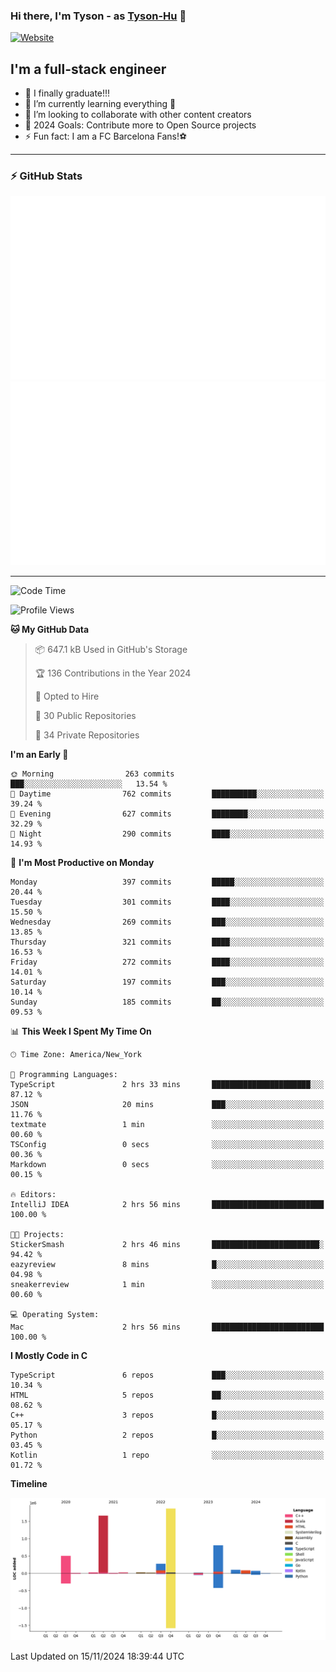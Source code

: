 ### Hi there, I'm Tyson - as [Tyson-Hu][website] 👋

[![Website](https://img.shields.io/website?label=Tianzhe.me&style=for-the-badge&url=https%3A%2F%2Ftianzhe.me)](https://tianzhe.me)


## I'm a full-stack engineer

- 🔭 I finally graduate!!!
- 🌱 I’m currently learning everything 🤣
- 👯 I’m looking to collaborate with other content creators
- 🥅 2024 Goals: Contribute more to Open Source projects
- ⚡ Fun fact: I am a FC Barcelona Fans!⚽️

---

### ⚡️ GitHub Stats
![](https://raw.githubusercontent.com/Tyson-Hu/github-stats-card/master/generated/overview.svg)
![](https://raw.githubusercontent.com/Tyson-Hu/github-stats-card/master/generated/languages.svg)

---

<!--START_SECTION:waka-->
![Code Time](http://img.shields.io/badge/Code%20Time-258%20hrs%2042%20mins-blue)

![Profile Views](http://img.shields.io/badge/Profile%20Views-0-blue)

**🐱 My GitHub Data** 

> 📦 647.1 kB Used in GitHub's Storage 
 > 
> 🏆 136 Contributions in the Year 2024
 > 
> 💼 Opted to Hire
 > 
> 📜 30 Public Repositories 
 > 
> 🔑 34 Private Repositories 
 > 
**I'm an Early 🐤** 

```text
🌞 Morning                263 commits         ███░░░░░░░░░░░░░░░░░░░░░░   13.54 % 
🌆 Daytime                762 commits         ██████████░░░░░░░░░░░░░░░   39.24 % 
🌃 Evening                627 commits         ████████░░░░░░░░░░░░░░░░░   32.29 % 
🌙 Night                  290 commits         ████░░░░░░░░░░░░░░░░░░░░░   14.93 % 
```
📅 **I'm Most Productive on Monday** 

```text
Monday                   397 commits         █████░░░░░░░░░░░░░░░░░░░░   20.44 % 
Tuesday                  301 commits         ████░░░░░░░░░░░░░░░░░░░░░   15.50 % 
Wednesday                269 commits         ███░░░░░░░░░░░░░░░░░░░░░░   13.85 % 
Thursday                 321 commits         ████░░░░░░░░░░░░░░░░░░░░░   16.53 % 
Friday                   272 commits         ████░░░░░░░░░░░░░░░░░░░░░   14.01 % 
Saturday                 197 commits         ███░░░░░░░░░░░░░░░░░░░░░░   10.14 % 
Sunday                   185 commits         ██░░░░░░░░░░░░░░░░░░░░░░░   09.53 % 
```


📊 **This Week I Spent My Time On** 

```text
🕑︎ Time Zone: America/New_York

💬 Programming Languages: 
TypeScript               2 hrs 33 mins       ██████████████████████░░░   87.12 % 
JSON                     20 mins             ███░░░░░░░░░░░░░░░░░░░░░░   11.76 % 
textmate                 1 min               ░░░░░░░░░░░░░░░░░░░░░░░░░   00.60 % 
TSConfig                 0 secs              ░░░░░░░░░░░░░░░░░░░░░░░░░   00.36 % 
Markdown                 0 secs              ░░░░░░░░░░░░░░░░░░░░░░░░░   00.15 % 

🔥 Editors: 
IntelliJ IDEA            2 hrs 56 mins       █████████████████████████   100.00 % 

🐱‍💻 Projects: 
StickerSmash             2 hrs 46 mins       ████████████████████████░   94.42 % 
eazyreview               8 mins              █░░░░░░░░░░░░░░░░░░░░░░░░   04.98 % 
sneakerreview            1 min               ░░░░░░░░░░░░░░░░░░░░░░░░░   00.60 % 

💻 Operating System: 
Mac                      2 hrs 56 mins       █████████████████████████   100.00 % 
```

**I Mostly Code in C** 

```text
TypeScript               6 repos             ███░░░░░░░░░░░░░░░░░░░░░░   10.34 % 
HTML                     5 repos             ██░░░░░░░░░░░░░░░░░░░░░░░   08.62 % 
C++                      3 repos             █░░░░░░░░░░░░░░░░░░░░░░░░   05.17 % 
Python                   2 repos             █░░░░░░░░░░░░░░░░░░░░░░░░   03.45 % 
Kotlin                   1 repo              ░░░░░░░░░░░░░░░░░░░░░░░░░   01.72 % 
```



**Timeline**

![Lines of Code chart](https://raw.githubusercontent.com/Tyson-Hu/Tyson-Hu/main/assets/bar_graph.png)


 Last Updated on 15/11/2024 18:39:44 UTC
<!--END_SECTION:waka-->


[website]: https://github.com/Tyson-Hu
